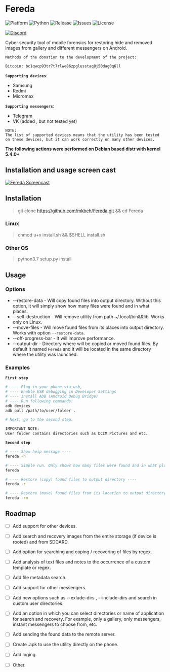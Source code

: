 # Fereda

![Platform](https://img.shields.io/badge/Platform-all-RED)
![Python](https://img.shields.io/badge/Python-3.7|3.8-BRIGHTGREEN)
![Release](https://img.shields.io/github/v/release/mkbeh/Fereda)
![Issues](https://img.shields.io/github/issues/mkbeh/Fereda)
![License](https://img.shields.io/badge/License-GPLv3.0-Yellow)

[![Discord](https://user-images.githubusercontent.com/7288322/34429117-c74dbd12-ecb8-11e7-896d-46369cd0de5b.png)](https://discord.gg/Ftaynpe)

Cyber security tool of mobile forensics for restoring hide and removed images from gallery and different messengers on Android.

```lang
Methods of the donation to the development of the project:

Bitcoin: bc1qwcp93tr7t7rlwe86zpglusstaq8j50dag0q6ll
```

**`Supporting devices`**:

* Samsung
* Redmi
* Micromax

**`Supporting messengers`**:

* Telegram
* VK (added , but not tested yet)

```lang
NOTE:
The list of supported devices means that the utility has been tested on these devices, but it can work correctly on many other devices.
```

**The following actions were performed on Debian based
distr with kernel 5.4.0+**

## **Installation and usage screen cast**

[![Fereda Screencast](https://img.youtube.com/vi/9rh5tERPF40&t/0.jpg)](https://www.youtube.com/watch?v=9rh5tERPF40&t=191s)

## Installation

> git clone https://github.com/mkbeh/Fereda.git && cd Fereda

### **Linux**

> chmod u+x install.sh && $SHELL install.sh

### **Other OS**

> python3.7 setup.py install

## Usage

### **Options**

* --restore-data - Will copy found files into output directory. Without this option, it will simply show how many files were found and in what places.
* --self-destruction - Will remove utility from path ~/.local/bin&&lib. Works only on Linux.
* --move-files - Will move found files from its places into output directory. Works with option `--restore-data`.
* --off-progress-bar - It will improve performance.
* --output-dir - Directory where will be copied or moved found files. By default it named `Fereda` and it will be located in the same directory where the utility was launched.

### **Examples**

**`First step`**

```bash
# ---- Plug in your phone via usb,
# ---- Enable USB debugging in Developer Settings
# ---- Install ADB (Android Debug Bridge)
# ---- Run following commands:
adb devices
adb pull /path/to/user/folder .

# Next, go to the second step.

IMPORTANT NOTE:
User folder contains directories such as DCIM Pictures and etc.
```

**`Second step`**

```bash
# ---- Show help message ----
fereda -h

# ---- Simple run. Only shows how many files were found and in what places ----
fereda

# ---- Restore (copy) found files to output directory ----
fereda -r

# ---- Restore (move) found files from its location to output directory ----
fereda -rm
```

## Roadmap

* [ ] Add support for other devices.

* [ ] Add search and recovery images from the entire storage
(if device is rooted) and from SDCARD.

* [ ] Add option for searching and coping / recovering of files by regex.

* [ ] Add analysis of text files and notes to the occurrence of a custom template or regex.

* [ ] Add file metadata search.

* [ ] Add support for other messengers.

* [ ] Add new options such as --exlude-dirs , --include-dirs and search in custom user directories.

* [ ] Add an option in which you can select directories or name of application for search and recovery. For example, only a gallery, only messengers, instant messengers to choose from, etc.

* [ ] Add sending the found data to the remote server.

* [ ] Сreate .apk to use the utility directly on the phone.

* [ ] Add loging.

* [ ] Other.

